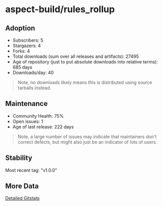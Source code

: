 # aspect-build/rules_rollup

## Adoption

- Subscribers: 5
- Stargazers: 4
- Forks: 4
- Total downloads (sum over all releases and artifacts): 27495
- Age of repository (just to put absolute downloads into relative terms): 685 days
- Downloads/day: 40

> Note, no downloads likely means this is distributed using source tarballs instead.

## Maintenance

- Community Health: 75%
- Open issues: 1
- Age of last release: 222 days

> Note, a large number of issues may indicate that maintainers don't correct defects, but might also
> just be an indicator of lots of users.

## Stability

Most recent tag: "v1.0.0"

## More Data

[Detailed Gitstats](/bazel-catalog/gitstats/aspect-build/rules_rollup)


